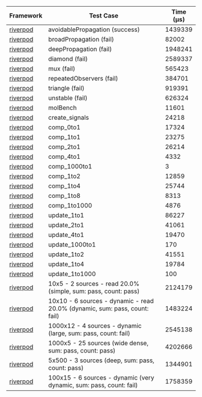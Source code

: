 | Framework | Test Case | Time (μs) |
| --- | --- | --- |
| [riverpod](https://github.com/rrousselGit/riverpod) | avoidablePropagation (success) | 1439339 |
| [riverpod](https://github.com/rrousselGit/riverpod) | broadPropagation (fail) | 82002 |
| [riverpod](https://github.com/rrousselGit/riverpod) | deepPropagation (fail) | 1948241 |
| [riverpod](https://github.com/rrousselGit/riverpod) | diamond (fail) | 2589337 |
| [riverpod](https://github.com/rrousselGit/riverpod) | mux (fail) | 565423 |
| [riverpod](https://github.com/rrousselGit/riverpod) | repeatedObservers (fail) | 384701 |
| [riverpod](https://github.com/rrousselGit/riverpod) | triangle (fail) | 919391 |
| [riverpod](https://github.com/rrousselGit/riverpod) | unstable (fail) | 626324 |
| [riverpod](https://github.com/rrousselGit/riverpod) | molBench | 11601 |
| [riverpod](https://github.com/rrousselGit/riverpod) | create_signals | 24218 |
| [riverpod](https://github.com/rrousselGit/riverpod) | comp_0to1 | 17324 |
| [riverpod](https://github.com/rrousselGit/riverpod) | comp_1to1 | 23275 |
| [riverpod](https://github.com/rrousselGit/riverpod) | comp_2to1 | 26214 |
| [riverpod](https://github.com/rrousselGit/riverpod) | comp_4to1 | 4332 |
| [riverpod](https://github.com/rrousselGit/riverpod) | comp_1000to1 | 3 |
| [riverpod](https://github.com/rrousselGit/riverpod) | comp_1to2 | 12859 |
| [riverpod](https://github.com/rrousselGit/riverpod) | comp_1to4 | 25744 |
| [riverpod](https://github.com/rrousselGit/riverpod) | comp_1to8 | 8313 |
| [riverpod](https://github.com/rrousselGit/riverpod) | comp_1to1000 | 4876 |
| [riverpod](https://github.com/rrousselGit/riverpod) | update_1to1 | 86227 |
| [riverpod](https://github.com/rrousselGit/riverpod) | update_2to1 | 41061 |
| [riverpod](https://github.com/rrousselGit/riverpod) | update_4to1 | 19470 |
| [riverpod](https://github.com/rrousselGit/riverpod) | update_1000to1 | 170 |
| [riverpod](https://github.com/rrousselGit/riverpod) | update_1to2 | 41551 |
| [riverpod](https://github.com/rrousselGit/riverpod) | update_1to4 | 19784 |
| [riverpod](https://github.com/rrousselGit/riverpod) | update_1to1000 | 100 |
| [riverpod](https://github.com/rrousselGit/riverpod) | 10x5 - 2 sources - read 20.0% (simple, sum: pass, count: pass) | 2124179 |
| [riverpod](https://github.com/rrousselGit/riverpod) | 10x10 - 6 sources - dynamic - read 20.0% (dynamic, sum: pass, count: fail) | 1483224 |
| [riverpod](https://github.com/rrousselGit/riverpod) | 1000x12 - 4 sources - dynamic (large, sum: pass, count: fail) | 2545138 |
| [riverpod](https://github.com/rrousselGit/riverpod) | 1000x5 - 25 sources (wide dense, sum: pass, count: pass) | 4202666 |
| [riverpod](https://github.com/rrousselGit/riverpod) | 5x500 - 3 sources (deep, sum: pass, count: pass) | 1344901 |
| [riverpod](https://github.com/rrousselGit/riverpod) | 100x15 - 6 sources - dynamic (very dynamic, sum: pass, count: fail) | 1758359 |
